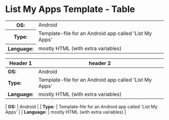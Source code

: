 # List My Apps Template - Table

<table>
<thead></thead><tbody>
 <tr><th>OS:</th><td>Android</td></tr>
 <tr><th>Type:</th><td>Template-file for an Android app called 'List My Apps'</td></tr>
 <tr><th>Language:</th><td>mostly HTML (with extra variables)</td></tr>
</tbody></table>


| Header 1       |  header 2                                                |
| -------------  |  -------------                                           |
| **OS:**        |  Android                                                 |
| **Type:**      |  Template-file for an Android app called 'List My Apps'  |
| **Language:**  |  mostly HTML (with extra variables)                      |




| **OS:**        |  Android                                                 |
| **Type:**      |  Template-file for an Android app called 'List My Apps'  |
| **Language:**  |  mostly HTML (with extra variables)                      |

